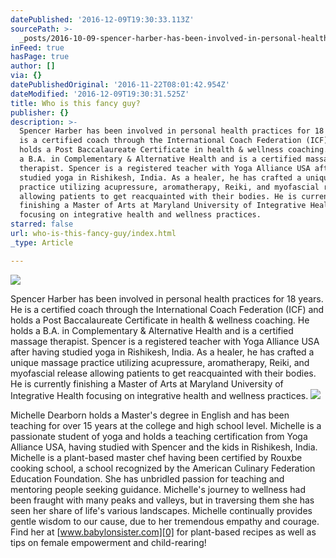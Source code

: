 ```yaml
---
datePublished: '2016-12-09T19:30:33.113Z'
sourcePath: >-
  _posts/2016-10-09-spencer-harber-has-been-involved-in-personal-health-practice.md
inFeed: true
hasPage: true
author: []
via: {}
datePublishedOriginal: '2016-11-22T08:01:42.954Z'
dateModified: '2016-12-09T19:30:31.525Z'
title: Who is this fancy guy?
publisher: {}
description: >-
  Spencer Harber has been involved in personal health practices for 18 years. He
  is a certified coach through the International Coach Federation (ICF) and
  holds a Post Baccalaureate Certificate in health & wellness coaching. He holds
  a B.A. in Complementary & Alternative Health and is a certified massage
  therapist. Spencer is a registered teacher with Yoga Alliance USA after having
  studied yoga in Rishikesh, India. As a healer, he has crafted a unique massage
  practice utilizing acupressure, aromatherapy, Reiki, and myofascial release
  allowing patients to get reacquainted with their bodies. He is currently
  finishing a Master of Arts at Maryland University of Integrative Health
  focusing on integrative health and wellness practices.
starred: false
url: who-is-this-fancy-guy/index.html
_type: Article

---
```

![](https://the-grid-user-content.s3-us-west-2.amazonaws.com/89d13cde-221d-46bd-9b38-3ae09ea6fd3f.jpg)

Spencer Harber has been involved in personal health practices for 18 years. He is a certified coach through the International Coach Federation (ICF) and holds a Post Baccalaureate Certificate in health & wellness coaching. He holds a B.A. in Complementary & Alternative Health and is a certified massage therapist. Spencer is a registered teacher with Yoga Alliance USA after having studied yoga in Rishikesh, India. As a healer, he has crafted a unique massage practice utilizing acupressure, aromatherapy, Reiki, and myofascial release allowing patients to get reacquainted with their bodies. He is currently finishing a Master of Arts at Maryland University of Integrative Health focusing on integrative health and wellness practices.
![](https://the-grid-user-content.s3-us-west-2.amazonaws.com/3036287b-f9c1-4c3a-9237-1a0c734f6eaf.jpg)

Michelle Dearborn holds a Master's degree in English and has been teaching for over 15 years at the college and high school level. Michelle is a passionate student of yoga and holds a teaching certification from Yoga Alliance USA, having studied with Spencer and the kids in Rishikesh, India. Michelle is a plant-based master chef having been certified by Rouxbe cooking school, a school recognized by the American Culinary Federation Education Foundation. She has unbridled passion for teaching and mentoring people seeking guidance. Michelle's journey to wellness had been fraught with many peaks and valleys, but in traversing them she has seen her share of life's various landscapes. Michelle continually provides gentle wisdom to our cause, due to her tremendous empathy and courage. Find her at [www.babylonsister.com][0] for plant-based recipes as well as tips on female empowerment and child-rearing!

[0]: http://www.babylonsister.com/